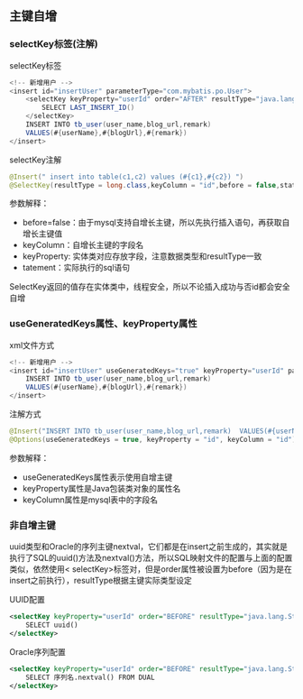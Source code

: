 ## 主键自增

### selectKey标签(注解)

selectKey标签

```java
<!-- 新增用户 -->
<insert id="insertUser" parameterType="com.mybatis.po.User">
    <selectKey keyProperty="userId" order="AFTER" resultType="java.lang.Integer">
        SELECT LAST_INSERT_ID()
    </selectKey>
    INSERT INTO tb_user(user_name,blog_url,remark)
    VALUES(#{userName},#{blogUrl},#{remark})
</insert>
```

selectKey注解

```java
@Insert(" insert into table(c1,c2) values (#{c1},#{c2}) ")
@SelectKey(resultType = long.class,keyColumn = "id",before = false,statement = "SELECT LAST_INSERT_ID() AS id",keyProperty = "id")
```

参数解释：

- before=false：由于mysql支持自增长主键，所以先执行插入语句，再获取自增长主键值
- keyColumn：自增长主键的字段名
- keyProperty: 实体类对应存放字段，注意数据类型和resultType一致
- tatement：实际执行的sql语句

SelectKey返回的值存在实体类中，线程安全，所以不论插入成功与否id都会安全自增

### useGeneratedKeys属性、keyProperty属性

xml文件方式

```java
<!-- 新增用户 -->
<insert id="insertUser" useGeneratedKeys="true" keyProperty="userId" parameterType="com.mybatis.po.User">
    INSERT INTO tb_user(user_name,blog_url,remark)
    VALUES(#{userName},#{blogUrl},#{remark})
</insert>
```

注解方式

```java
@Insert("INSERT INTO tb_user(user_name,blog_url,remark)  VALUES(#{userName},#{blogUrl},#{remark}")
@Options(useGeneratedKeys = true, keyProperty = "id", keyColumn = "id")
```

参数解释：

- useGeneratedKeys属性表示使用自增主键
- keyProperty属性是Java包装类对象的属性名
- keyColumn属性是mysql表中的字段名

### 非自增主键

uuid类型和Oracle的序列主键nextval，它们都是在insert之前生成的，其实就是执行了SQL的uuid()方法及nextval()方法，所以SQL映射文件的配置与上面的配置类似，依然使用< selectKey>标签对，但是order属性被设置为before（因为是在insert之前执行），resultType根据主键实际类型设定

UUID配置

```xml
<selectKey keyProperty="userId" order="BEFORE" resultType="java.lang.String">
    SELECT uuid()
</selectKey>
```

 Oracle序列配置

```xml
<selectKey keyProperty="userId" order="BEFORE" resultType="java.lang.String">
    SELECT 序列名.nextval() FROM DUAL
</selectKey>
```